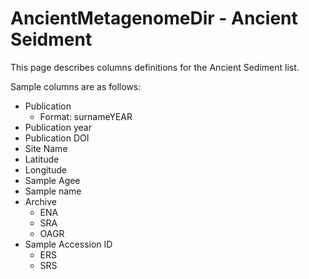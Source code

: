 # AncientMetagenomeDir - Ancient Seidment

This page describes columns definitions for the Ancient
Sediment list.

Sample columns are as follows:

- Publication
  - Format: surnameYEAR
- Publication year
- Publication DOI
- Site Name
- Latitude
- Longitude
- Sample Agee
- Sample name
- Archive
  - ENA
  - SRA
  - OAGR
- Sample Accession ID
  - ERS
  - SRS